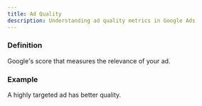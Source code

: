 ```yaml
---
title: Ad Quality
description: Understanding ad quality metrics in Google Ads
---
```


### Definition
Google's score that measures the relevance of your ad.

### Example
A highly targeted ad has better quality.